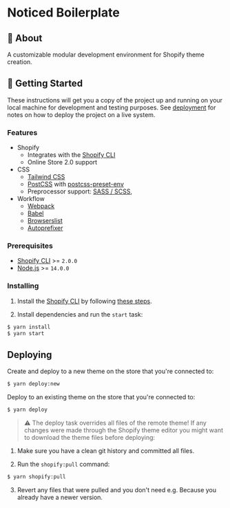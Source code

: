 # Noticed Boilerplate

## 🧐 About

A customizable modular development environment for Shopify theme creation. 

## 🏁 Getting Started

These instructions will get you a copy of the project up and running on your local machine for development and testing purposes. See [deployment](#deployment) for notes on how to deploy the project on a live system.

### Features

- Shopify
    - Integrates with the [Shopify CLI](https://shopify.dev/themes/tools/cli)
    - Online Store 2.0 support
- CSS
    - [Tailwind CSS](https://tailwindcss.com)
    - [PostCSS](https://postcss.org) with [postcss-preset-env](https://preset-env.cssdb.org/features)
    - Preprocessor support: [SASS / SCSS](https://sass-lang.com),
- Workflow
    - [Webpack](https://webpack.js.org)
    - [Babel](https://babeljs.io)
    - [Browserslist](https://github.com/browserslist/browserslist)
    - [Autoprefixer](https://github.com/postcss/autoprefixer)


### Prerequisites

- [Shopify CLI](https://shopify.dev/themes/tools/cli/installation) >= `2.0.0`
- [Node.js](https://nodejs.org/en) >= `14.0.0`

### Installing

1. Install the [Shopify CLI](https://github.com/Shopify/shopify-cli) by following [these steps](https://shopify.dev/themes/tools/cli/installation).

2. Install dependencies and run the `start` task:
```sh
$ yarn install
$ yarn start
```

## Deploying
Create and deploy to a new theme on the store that you're connected to:
```sh
$ yarn deploy:new
```

Deploy to an existing theme on the store that you're connected to:
```sh
$ yarn deploy
```

> ⚠ The deploy task overrides all files of the remote theme! If any changes were made through the Shopify theme editor you might want to download the theme files before deploying:

1. Make sure you have a clean git history and committed all files.

2. Run the `shopify:pull` command:
```sh
$ yarn shopify:pull
```

3. Revert any files that were pulled and you don't need e.g. Because you already have a newer version.